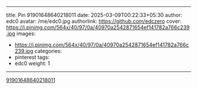
---
title: Pin 91901648640218011
date: 2025-03-09T00:22:33+05:30
author: edc0
avatar: /me/edc0.jpg
authorlink: https://github.com/edczero
cover: https://i.pinimg.com/564x/40/97/0a/40970a2542871654ef141782a766c239.jpg
images:
   - https://i.pinimg.com/564x/40/97/0a/40970a2542871654ef141782a766c239.jpg
categories:
  - pinterest
tags:
  - edc0
weight: 1
---

<!--more-->

[91901648640218011](https://in.pinterest.com/pin/91901648640218011/)

	